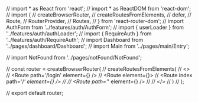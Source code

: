 


// import * as React from 'react';
// import * as ReactDOM from 'react-dom';
// import {
//   createBrowserRouter,
//   createRoutesFromElements,
//   defer,
//   Route,
//   RouterProvider,
//   Routes,
// } from 'react-router-dom';
// import AuthForm from '../features/auth/AuthForm';
// import { userLoader } from '../features/auth/authLoader';
// import { RequireAuth } from '../features/auth/RequireAuth';
// import Dashboard from '../pages/dashboard/Dashboard';
// import Main from '../pages/main/Entry';

// import NotFound from '../pages/notFound/NotFound';

// const router = createBrowserRouter(
//   createRoutesFromElements(
//     <>
//       <Route path='/login' element={<AuthForm />} />
//       <Route element={<RequireAuth />}>
//         <Route index path='/*' element={<Dashboard />} />
//       </Route>
//       <Route path='*' element={<NotFound />} />
//       <Route />
//     </>
//   )
// );

// export default router;
